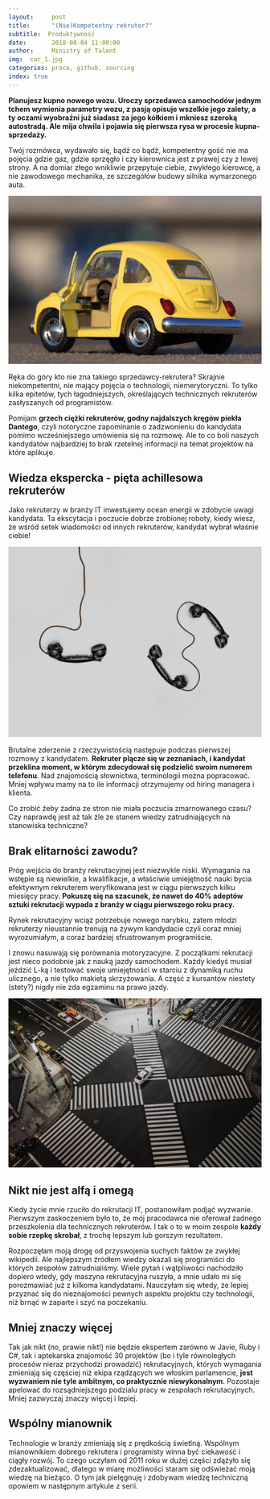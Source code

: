 ```yaml
---
layout:     post
title:      "(Nie)Kompetentny rekruter?"
subtitle:  Produktywność
date:       2018-08-04 11:00:00 
author:     Ministry of Talent 
img:  car_1.jpg
categories: praca, github, sourcing
index: true
---
```


<b>Planujesz kupno nowego wozu. Uroczy sprzedawca samochodów jednym tchem wymienia parametry wozu, z pasją opisuje wszelkie jego zalety, a ty oczami wyobraźni już siadasz za jego kółkiem i mkniesz szeroką autostradą. Ale mija chwila i pojawia się pierwsza rysa w procesie kupna-sprzedaży.</b>  


Twój rozmówca, wydawało się, bądź co bądź, kompetentny gość nie ma pojęcia gdzie gaz, gdzie sprzęgło i czy kierownica jest z prawej czy z lewej strony. A na domiar złego wnikliwie przepytuje ciebie, zwykłego kierowcę, a nie zawodowego mechanika, ze szczegółów budowy silnika wymarzonego auta.

<img src="/images/car_1.jpg" class="img-responsive" alt="Picture">


Ręka do góry kto nie zna takiego sprzedawcy-rekrutera? Skrajnie niekompetentni, nie mający pojęcia o technologii, niemerytoryczni. To tylko kilka epitetów, tych łagodniejszych, określających technicznych rekruterów zasłyszanych od programistów. 

Pomijam <b>grzech ciężki rekruterów, godny najdalszych kręgów piekła Dantego</b>, czyli notoryczne zapominanie o zadzwonieniu do kandydata pomimo wcześniejszego umówienia się na rozmowę. Ale to co boli naszych kandydatów najbardziej to brak rzetelnej informacji na temat projektów na które aplikuje.

<h2 class="section-heading">Wiedza ekspercka - pięta achillesowa rekruterów</h2>

Jako rekruterzy w branży IT inwestujemy ocean energii w zdobycie uwagi kandydata. Ta ekscytacja i poczucie dobrze zrobionej roboty, kiedy wiesz, że wśród setek wiadomości od innych rekruterów, kandydat wybrał właśnie ciebie! 

<img src="/images/phones.jpg" class="img-responsive" alt="Picture">

Brutalne zderzenie z rzeczywistością następuje podczas pierwszej rozmowy z kandydatem. <b>Rekruter plącze się w zeznaniach, i kandydat przeklina moment, w którym zdecydował się podzielić swoim numerem telefonu</b>. Nad znajomością słownictwa, terminologii można popracować. Mniej wpływu mamy na to ile informacji otrzymujemy od hiring managera i klienta. 

Co zrobić żeby żadna ze stron nie miała poczucia zmarnowanego czasu? Czy naprawdę jest aż tak źle ze stanem wiedzy zatrudniających na stanowiska techniczne?

<h2 class="section-heading">Brak elitarności zawodu?</h2>

Próg wejścia do branży rekrutacyjnej jest niezwykle niski. Wymagania na wstępie są niewielkie, a kwalifikacje, a właściwie umiejętność nauki bycia efektywnym rekruterem weryfikowana jest w ciągu pierwszych kilku miesięcy pracy. <b>Pokuszę się na szacunek, że nawet do 40% adeptów sztuki rekrutacji wypada z branży w ciągu pierwszego roku pracy.</b> 

Rynek rekrutacyjny wciąż potrzebuje nowego narybku, zatem młodzi rekruterzy nieustannie trenują na żywym kandydacie czyli coraz mniej wyrozumiałym, a coraz bardziej sfrustrowanym programiście. 

I znowu nasuwają się porównania motoryzacyjne. Z początkami rekrutacji jest nieco podobnie jak z nauką jazdy samochodem. Każdy kiedyś musiał jeździć L-ką i testować swoje umiejętności w starciu z dynamiką ruchu ulicznego, a nie tylko makietą skrzyżowania. A część z kursantów niestety (stety?) nigdy nie zda egzaminu na prawo jazdy. 

<img src="/images/cross.jpg" class="img-responsive" alt="Picture">


<h2 class="section-heading">Nikt nie jest alfą i omegą</h2>

Kiedy życie mnie rzuciło do rekrutacji IT, postanowiłam podjąć wyzwanie. Pierwszym zaskoczeniem było to, że mój pracodawca nie oferował żadnego przeszkolenia dla technicznych rekruterów. I tak o to w moim zespole <b>każdy sobie rzepkę skrobał</b>, z trochę lepszym lub gorszym rezultatem. 
 
Rozpoczęłam moją drogę od przyswojenia suchych faktów ze zwykłej wikipedii. Ale najlepszym źródłem wiedzy okazali się programiści do których zespołów zatrudnialiśmy. Wiele pytań i wątpliwości nachodziło dopiero wtedy, gdy maszyna rekrutacyjna ruszyła, a mnie udało mi się porozmawiać już z kilkoma kandydatami. Nauczyłam się wtedy, że lepiej przyznać się do nieznajomości pewnych aspektu projektu czy technologii, niż brnąć w zaparte i szyć na poczekaniu. 

<h2 class="section-heading">Mniej znaczy więcej </h2>

Tak jak nikt (no, prawie nikt!) nie będzie ekspertem zarówno w Javie, Ruby i C#, tak i aptekarska znajomość 30 projektów (bo i tyle równoległych procesów nieraz przychodzi prowadzić) rekrutacyjnych, których wymagania zmieniają się częściej niż ekipa rządzących we włoskim parlamencie, <b>jest wyzwaniem nie tyle ambitnym, co praktycznie niewykonalnym</b>. Pozostaje apelować do rozsądniejszego podzialu pracy w zespołach rekrutacyjnych. Mniej zazwyczaj znaczy więcej i lepiej.

<h2 class="section-heading">Wspólny mianownik</h2>

Technologie w branży zmieniają się z prędkością świetlną. Wspólnym mianownikiem dobrego rekrutera i programisty winna być ciekawość i ciągły rozwój. To czego uczyłam od 2011 roku w dużej części zdążyło się zdezaktualizować, dlatego w miarę możliwości staram się odświeżać moją wiedzę na bieżąco. O tym jak pielęgnuję i zdobywam wiedzę techniczną opowiem w następnym artykule z serii.




